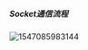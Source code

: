 ##### Socket通信流程

![1547085983144](C:\Users\xuanyupan\AppData\Roaming\Typora\typora-user-images\1547085983144.png)

